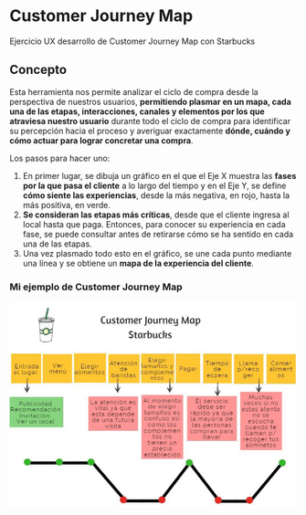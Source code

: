# Customer Journey Map

Ejercicio UX desarrollo de Customer Journey Map con Starbucks

## Concepto

Esta herramienta nos permite analizar el ciclo de compra desde la perspectiva de nuestros usuarios,  **permitiendo plasmar en un mapa, cada una de las etapas, interacciones, canales y elementos por los que atraviesa nuestro usuario** durante todo el ciclo de compra para identificar su percepción hacia el proceso y averiguar exactamente  **dónde, cuándo y cómo actuar para lograr concretar una compra**.

Los pasos para hacer uno:

1.  En primer lugar, se dibuja un gráfico en el que el Eje X muestra las  **fases por la que pasa el cliente**  a lo largo del tiempo y en el Eje Y, se define  **cómo siente las experiencias**, desde la más negativa, en rojo, hasta la más positiva, en verde.
2.  **Se consideran las etapas más críticas**, desde que el cliente ingresa al local hasta que paga. Entonces, para conocer su experiencia en cada fase, se puede consultar antes de retirarse cómo se ha sentido en cada una de las etapas.
3.  Una vez plasmado todo esto en el gráfico, se une cada punto mediante una línea y se obtiene un  **mapa de la experiencia del cliente**.

### Mi ejemplo de Customer Journey Map

![CJM](/images/customerjourney.jpeg)
